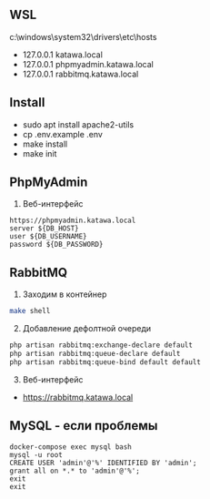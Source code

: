 ## WSL
c:\windows\system32\drivers\etc\hosts
- 127.0.0.1 katawa.local
- 127.0.0.1 phpmyadmin.katawa.local
- 127.0.0.1 rabbitmq.katawa.local

## Install
- sudo apt install apache2-utils
- cp .env.example .env
- make install
- make init

## PhpMyAdmin
1. Веб-интерфейс
```
https://phpmyadmin.katawa.local
server ${DB_HOST}
user ${DB_USERNAME}
password ${DB_PASSWORD}
```
## RabbitMQ
1. Заходим в контейнер
```bash
make shell
```

2. Добавление дефолтной очереди
```bash
php artisan rabbitmq:exchange-declare default
php artisan rabbitmq:queue-declare default
php artisan rabbitmq:queue-bind default default
```

3. Веб-интерфейс
- https://rabbitmq.katawa.local


## MySQL - если проблемы
```shell
docker-compose exec mysql bash
mysql -u root
CREATE USER 'admin'@'%' IDENTIFIED BY 'admin';
grant all on *.* to 'admin'@'%';
exit
exit
```
